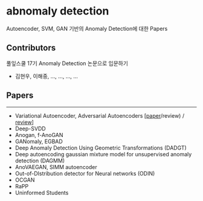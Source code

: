 # abnomaly detection
Autoencoder, SVM, GAN 기반의 Anomaly Detection에 대한 Papers


## Contributors

풀잎스쿨 17기 Anomaly Detection 논문으로 입문하기

- 김현우, 이해중, ..., ..., ..., ...

## Papers
___

- Variational Autoencoder, Adversarial Autoencoders [[paper](https://arxiv.org/abs/1606.05908)/review) / [review](https://towardsdatascience.com/understanding-variational-autoencoders-vaes-f70510919f73)]
- Deep-SVDD 
- Anogan, f-AnoGAN  
- GANomaly, EGBAD  
- Deep Anomaly Detection Using Geometric Transformations (DADGT)  
- Deep autoencoding gaussian mixture model for unsupervised anomaly detection (DAGMM)  
- AnoVAEGAN, SIMM autoencoder  
- Out-of-DIstribution detector for Neural networks (ODIN)
- OCGAN
- RaPP
- Uninformed Students